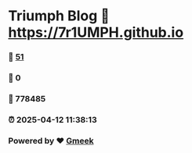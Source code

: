 # Triumph Blog :link: https://7r1UMPH.github.io 
### :page_facing_up: [51](https://7r1UMPH.github.io/tag.html) 
### :speech_balloon: 0 
### :hibiscus: 778485 
### :alarm_clock: 2025-04-12 11:38:13 
### Powered by :heart: [Gmeek](https://github.com/Meekdai/Gmeek)
